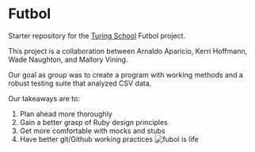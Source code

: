 # Futbol

Starter repository for the [Turing School](https://turing.io/) Futbol project.

This project is a collaboration between Arnaldo Aparicio, Kerri Hoffmann, Wade Naughton, and Mallory Vining.

Our goal as group was to create a program with working methods and a robust testing suite that analyzed CSV data.

Our takeaways are to:
  1. Plan ahead more thoroughly
  2. Gain a better grasp of Ruby design principles
  3. Get more comfortable with mocks and stubs
  4. Have better git/Github working practices
![fubol is life](https://user-images.githubusercontent.com/69017022/141027741-d1d3cc85-b565-4883-bf01-86a2dec8d7ed.jpeg)
